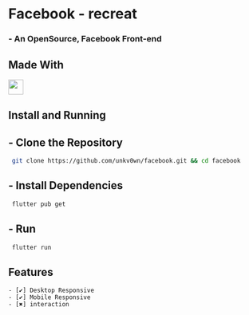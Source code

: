 # Facebook - recreat 

### - An OpenSource, Facebook Front-end 

##  Made With 
 <img src="https://cdn.jsdelivr.net/gh/devicons/devicon/icons/flutter/flutter-original.svg" width="30" height="30">

## Install and Running 

## - Clone the Repository 
``` bash
 git clone https://github.com/unkv0wn/facebook.git && cd facebook
```

## - Install Dependencies 
``` bash
 flutter pub get
```
## - Run
``` bash
 flutter run
```

## Features

    - [✔️] Desktop Responsive
    - [✔️] Mobile Responsive
    - [✖️] interaction


          
          